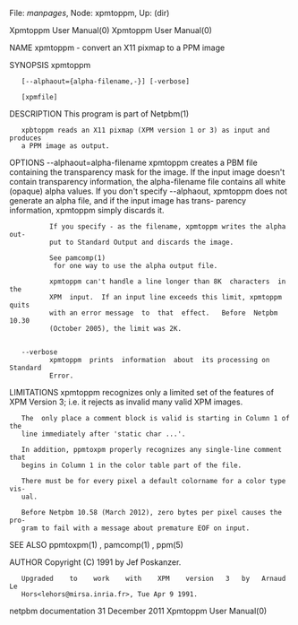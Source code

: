 File: *manpages*,  Node: xpmtoppm,  Up: (dir)

Xpmtoppm User Manual(0)                                Xpmtoppm User Manual(0)



NAME
       xpmtoppm - convert an X11 pixmap to a PPM image


SYNOPSIS
       xpmtoppm

       [--alphaout={alpha-filename,-}] [-verbose]

       [xpmfile]


DESCRIPTION
       This program is part of Netpbm(1)

       xpbtoppm reads an X11 pixmap (XPM version 1 or 3) as input and produces
       a PPM image as output.


OPTIONS
       --alphaout=alpha-filename
              xpmtoppm creates a PBM file containing the transparency mask for
              the  image.   If  the  input  image doesn't contain transparency
              information, the alpha-filename file contains all white (opaque)
              alpha  values.   If  you don't specify --alphaout, xpmtoppm does
              not generate an alpha file, and if the input  image  has  trans-
              parency information, xpmtoppm simply discards it.

              If you specify - as the filename, xpmtoppm writes the alpha out-
              put to Standard Output and discards the image.

              See pamcomp(1)
               for one way to use the alpha output file.

              xpmtoppm can't handle a line longer than 8K  characters  in  the
              XPM  input.  If an input line exceeds this limit, xpmtoppm quits
              with an error message  to  that  effect.   Before  Netpbm  10.30
              (October 2005), the limit was 2K.


       --verbose
              xpmtoppm  prints  information  about  its processing on Standard
              Error.




LIMITATIONS
       xpmtoppm recognizes only a limited set of the features of  XPM  Version
       3; i.e. it rejects as invalid many valid XPM images.

       The  only place a comment block is valid is starting in Column 1 of the
       line immediately after 'static char ...'.

       In addition, ppmtoxpm properly recognizes any single-line comment  that
       begins in Column 1 in the color table part of the file.

       There must be for every pixel a default colorname for a color type vis-
       ual.

       Before Netpbm 10.58 (March 2012), zero bytes per pixel causes the  pro-
       gram to fail with a message about premature EOF on input.


SEE ALSO
       ppmtoxpm(1) , pamcomp(1) , ppm(5)



AUTHOR
       Copyright (C) 1991 by Jef Poskanzer.

       Upgraded    to    work    with    XPM    version   3   by   Arnaud   Le
       Hors<lehors@mirsa.inria.fr>, Tue Apr 9 1991.



netpbm documentation           31 December 2011        Xpmtoppm User Manual(0)
